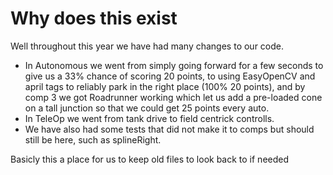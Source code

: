 # Why does this exist
Well throughout this year we have had many changes to our code. 

* In Autonomous we went from simply going forward for a few seconds to give us a 33% chance of scoring 20 points, to using EasyOpenCV and april tags to reliably park in the right place (100% 20 points), and by comp 3 we got Roadrunner working which let us add a pre-loaded cone on a tall junction so that we could get 25 points every auto. 
* In TeleOp we went from tank drive to field centrick controlls. 
* We have also had some tests that did not make it to comps but should still be here, such as splineRight. 

Basicly this a place for us to keep old files to look back to if needed
